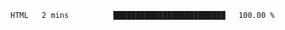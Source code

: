 
<!--START_SECTION:waka-->

```text
HTML   2 mins          █████████████████████████   100.00 %
```

<!--END_SECTION:waka-->

<!--unk0e-ctrlmd-blitzh-->
